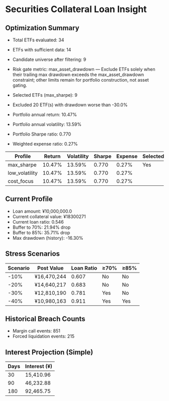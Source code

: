# Securities Collateral Loan Insight

## Optimization Summary
- Total ETFs evaluated: 34
- ETFs with sufficient data: 14
- Candidate universe after filtering: 9
- Risk gate metric: max_asset_drawdown — Exclude ETFs solely when their trailing max drawdown exceeds the max_asset_drawdown constraint; other limits remain for portfolio construction, not asset gating.

- Selected ETFs (max_sharpe): 9
- Excluded 20 ETF(s) with drawdown worse than -30.0%
- Portfolio annual return: 10.47%
- Portfolio annual volatility: 13.59%
- Portfolio Sharpe ratio: 0.770
- Weighted expense ratio: 0.27%

| Profile | Return | Volatility | Sharpe | Expense | Selected |
| --- | --- | --- | --- | --- | --- |
| max_sharpe | 10.47% | 13.59% | 0.770 | 0.27% | Yes |
| low_volatility | 10.47% | 13.59% | 0.770 | 0.27% |  |
| cost_focus | 10.47% | 13.59% | 0.770 | 0.27% |  |

## Current Profile
- Loan amount: ¥10,000,000.0
- Current collateral value: ¥18300271
- Current loan ratio: 0.546
- Buffer to 70%: 21.94% drop
- Buffer to 85%: 35.71% drop
- Max drawdown (history): -16.30%

## Stress Scenarios
| Scenario | Post Value | Loan Ratio | ≥70% | ≥85% |
| --- | --- | --- | --- | --- |
| -10% | ¥16,470,244 | 0.607 | No | No |
| -20% | ¥14,640,217 | 0.683 | No | No |
| -30% | ¥12,810,190 | 0.781 | Yes | No |
| -40% | ¥10,980,163 | 0.911 | Yes | Yes |

## Historical Breach Counts
- Margin call events: 851
- Forced liquidation events: 215

## Interest Projection (Simple)
| Days | Interest (¥) |
| --- | --- |
| 30 | 15,410.96 |
| 90 | 46,232.88 |
| 180 | 92,465.75 |
